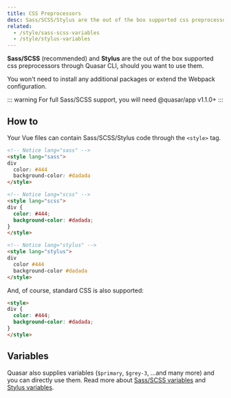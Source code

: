 ```yaml
---
title: CSS Preprocessors
desc: Sass/SCSS/Stylus are the out of the box supported css preprocessors in Quasar
related:
  - /style/sass-scss-variables
  - /style/stylus-variables
---
```


**Sass/SCSS** (recommended) and **Stylus** are the out of the box supported css preprocessors through Quasar CLI, should you want to use them.

You won't need to install any additional packages or extend the Webpack configuration.

::: warning
For full Sass/SCSS support, you will need @quasar/app v1.1.0+
:::

## How to
Your Vue files can contain Sass/SCSS/Stylus code through the `<style>` tag.

```html
<!-- Notice lang="sass" -->
<style lang="sass">
div
  color: #444
  background-color: #dadada
</style>
```

```html
<!-- Notice lang="scss" -->
<style lang="scss">
div {
  color: #444;
  background-color: #dadada;
}
</style>
```

```html
<!-- Notice lang="stylus" -->
<style lang="stylus">
div
  color #444
  background-color #dadada
</style>
```

And, of course, standard CSS is also supported:

```html
<style>
div {
  color: #444;
  background-color: #dadada;
}
</style>
```

## Variables
Quasar also supplies variables (`$primary`, `$grey-3`, ...and many more) and you can directly use them. Read more about [Sass/SCSS variables](/style/sass-scss-variables) and [Stylus variables](/style/stylus-variables).
